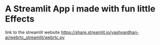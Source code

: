 # A Streamlit App i made with fun little Effects 
link to the streamlit website
https://share.streamlit.io/yashvardhan-ai/webrtc_streamlit/webrtc.py
